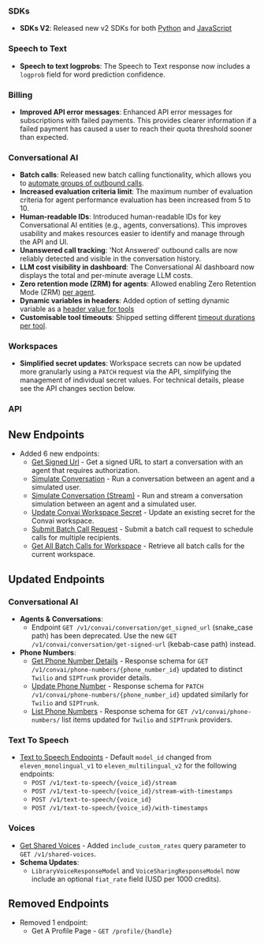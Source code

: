 ### SDKs

- **SDKs V2**: Released new v2 SDKs for both [Python](https://github.com/elevenlabs/elevenlabs-python) and [JavaScript](https://github.com/elevenlabs/elevenlabs-js)

### Speech to Text

- **Speech to text logprobs**: The Speech to Text response now includes a `logprob` field for word prediction confidence.

### Billing

- **Improved API error messages**: Enhanced API error messages for subscriptions with failed payments. This provides clearer information if a failed payment has caused a user to reach their quota threshold sooner than expected.

### Conversational AI

- **Batch calls**: Released new batch calling functionality, which allows you to [automate groups of outbound calls](docs/conversational-ai/phone-numbers/batch-calls).
- **Increased evaluation criteria limit**: The maximum number of evaluation criteria for agent performance evaluation has been increased from 5 to 10.
- **Human-readable IDs**: Introduced human-readable IDs for key Conversational AI entities (e.g., agents, conversations). This improves usability and makes resources easier to identify and manage through the API and UI.
- **Unanswered call tracking**: 'Not Answered' outbound calls are now reliably detected and visible in the conversation history.
- **LLM cost visibility in dashboard**: The Conversational AI dashboard now displays the total and per-minute average LLM costs.
- **Zero retention mode (ZRM) for agents**: Allowed enabling Zero Retention Mode (ZRM) [per agent](/docs/conversational-ai/customization/privacy/zero-retention-mode).
- **Dynamic variables in headers**: Added option of setting dynamic variable as a [header value for tools](/docs/api-reference/agents/create#request.body.conversation_config.agent.prompt.tools.webhook.api_schema.request_headers.Conv-AI-Dynamic-Variable)
- **Customisable tool timeouts**: Shipped setting different [timeout durations per tool](/docs/api-reference/agents/create-agent#request.body.conversation_config.agent.prompt.tools.client.response_timeout_secs).

### Workspaces

- **Simplified secret updates**: Workspace secrets can now be updated more granularly using a `PATCH` request via the API, simplifying the management of individual secret values. For technical details, please see the API changes section below.

### API

<Accordion title="View API changes">

## New Endpoints

- Added 6 new endpoints:
  - [Get Signed Url](/docs/conversational-ai/api-reference/conversations/get-signed-url) - Get a signed URL to start a conversation with an agent that requires authorization.
  - [Simulate Conversation](/docs/conversational-ai/api-reference/agents/simulate-conversation) - Run a conversation between an agent and a simulated user.
  - [Simulate Conversation (Stream)](/docs/conversational-ai/api-reference/agents/simulate-conversation-stream) - Run and stream a conversation simulation between an agent and a simulated user.
  - [Update Convai Workspace Secret](/docs/conversational-ai/api-reference/workspace/update-secret) - Update an existing secret for the Convai workspace.
  - [Submit Batch Call Request](/docs/conversational-ai/api-reference/batch-calling/create) - Submit a batch call request to schedule calls for multiple recipients.
  - [Get All Batch Calls for Workspace](/docs/conversational-ai/api-reference/batch-calling/list) - Retrieve all batch calls for the current workspace.

## Updated Endpoints

### Conversational AI

- **Agents & Conversations**:
  - Endpoint `GET /v1/convai/conversation/get_signed_url` (snake_case path) has been deprecated. Use the new `GET /v1/convai/conversation/get-signed-url` (kebab-case path) instead.
- **Phone Numbers**:
  - [Get Phone Number Details](/docs/conversational-ai/api-reference/phone-numbers/get) - Response schema for `GET /v1/convai/phone-numbers/{phone_number_id}` updated to distinct `Twilio` and `SIPTrunk` provider details.
  - [Update Phone Number](/docs/conversational-ai/api-reference/phone-numbers/update) - Response schema for `PATCH /v1/convai/phone-numbers/{phone_number_id}` updated similarly for `Twilio` and `SIPTrunk`.
  - [List Phone Numbers](/docs/conversational-ai/api-reference/phone-numbers/list) - Response schema for `GET /v1/convai/phone-numbers/` list items updated for `Twilio` and `SIPTrunk` providers.

### Text To Speech

- [Text to Speech Endpoints](/docs/api-reference/text-to-speech) - Default `model_id` changed from `eleven_monolingual_v1` to `eleven_multilingual_v2` for the following endpoints:
  - `POST /v1/text-to-speech/{voice_id}/stream`
  - `POST /v1/text-to-speech/{voice_id}/stream-with-timestamps`
  - `POST /v1/text-to-speech/{voice_id}`
  - `POST /v1/text-to-speech/{voice_id}/with-timestamps`

### Voices

- [Get Shared Voices](/docs/api-reference/voices#get-shared-voices) - Added `include_custom_rates` query parameter to `GET /v1/shared-voices`.
- **Schema Updates**:
  - `LibraryVoiceResponseModel` and `VoiceSharingResponseModel` now include an optional `fiat_rate` field (USD per 1000 credits).

## Removed Endpoints

- Removed 1 endpoint:
  - Get A Profile Page - `GET /profile/{handle}`

</Accordion>
